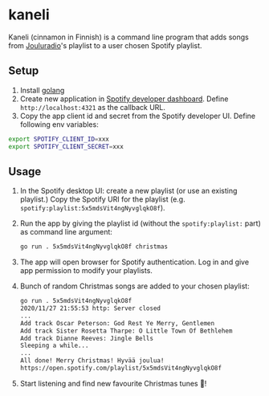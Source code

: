 # kaneli

Kaneli (cinnamon in Finnish) is a command line program that adds songs from [Jouluradio](https://www.jouluradio.fi/)'s playlist to a user chosen Spotify playlist.

## Setup

1. Install [golang](https://golang.org/)
1. Create new application in [Spotify developer dashboard](https://developer.spotify.com/dashboard/). Define `http://localhost:4321` as the callback URL.
1. Copy the app client id and secret from the Spotify developer UI. Define following env variables:

```bash
export SPOTIFY_CLIENT_ID=xxx
export SPOTIFY_CLIENT_SECRET=xxx
```

## Usage

1. In the Spotify desktop UI: create a new playlist (or use an existing playlist.) Copy the Spotify URI for the playlist (e.g. `spotify:playlist:5x5mdsVit4ngNyvglqkO8f`).
1. Run the app by giving the playlist id (without the `spotify:playlist:` part) as command line argument:

    ```bash
    go run . 5x5mdsVit4ngNyvglqkO8f christmas
    ```
    
1. The app will open browser for Spotify authentication. Log in and give app permission to modify your playlists.
1. Bunch of random Christmas songs are added to your chosen playlist:

    ```bash
    go run . 5x5mdsVit4ngNyvglqkO8f
    2020/11/27 21:55:53 http: Server closed
    ...
    Add track Oscar Peterson: God Rest Ye Merry, Gentlemen
    Add track Sister Rosetta Tharpe: O Little Town Of Bethlehem
    Add track Dianne Reeves: Jingle Bells
    Sleeping a while...
    ...
    All done! Merry Christmas! Hyvää joulua!
    https://open.spotify.com/playlist/5x5mdsVit4ngNyvglqkO8f
    ```
1. Start listening and find new favourite Christmas tunes 🎄!